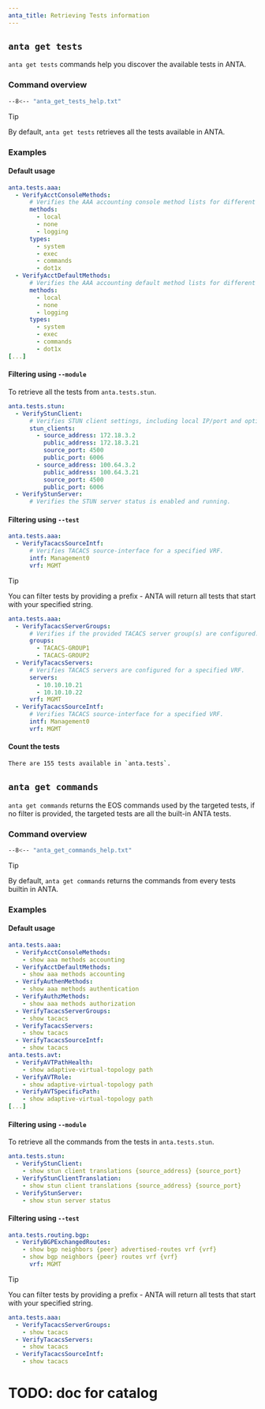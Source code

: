 ```yaml
---
anta_title: Retrieving Tests information
---
```

<!--
  ~ Copyright (c) 2023-2025 Arista Networks, Inc.
  ~ Use of this source code is governed by the Apache License 2.0
  ~ that can be found in the LICENSE file.
  -->

## `anta get tests`

`anta get tests` commands help you discover the available tests in ANTA.

### Command overview

```bash
--8<-- "anta_get_tests_help.txt"
```

> [!TIP]
> By default, `anta get tests` retrieves all the tests available in ANTA.

### Examples

#### Default usage

``` yaml title="anta get tests"
anta.tests.aaa:
  - VerifyAcctConsoleMethods:
      # Verifies the AAA accounting console method lists for different accounting types (system, exec, commands, dot1x).
      methods:
        - local
        - none
        - logging
      types:
        - system
        - exec
        - commands
        - dot1x
  - VerifyAcctDefaultMethods:
      # Verifies the AAA accounting default method lists for different accounting types (system, exec, commands, dot1x).
      methods:
        - local
        - none
        - logging
      types:
        - system
        - exec
        - commands
        - dot1x
[...]
```

#### Filtering using `--module`

To retrieve all the tests from `anta.tests.stun`.

``` yaml title="anta get tests --module anta.tests.stun"
anta.tests.stun:
  - VerifyStunClient:
      # Verifies STUN client settings, including local IP/port and optionally public IP/port.
      stun_clients:
        - source_address: 172.18.3.2
          public_address: 172.18.3.21
          source_port: 4500
          public_port: 6006
        - source_address: 100.64.3.2
          public_address: 100.64.3.21
          source_port: 4500
          public_port: 6006
  - VerifyStunServer:
      # Verifies the STUN server status is enabled and running.
```

#### Filtering using `--test`

``` yaml title="anta get tests --test VerifyTacacsSourceIntf"
anta.tests.aaa:
  - VerifyTacacsSourceIntf:
      # Verifies TACACS source-interface for a specified VRF.
      intf: Management0
      vrf: MGMT
```

> [!TIP]
> You can filter tests by providing a prefix - ANTA will return all tests that start with your specified string.

```yaml title="anta get tests --test VerifyTacacs"
anta.tests.aaa:
  - VerifyTacacsServerGroups:
      # Verifies if the provided TACACS server group(s) are configured.
      groups:
        - TACACS-GROUP1
        - TACACS-GROUP2
  - VerifyTacacsServers:
      # Verifies TACACS servers are configured for a specified VRF.
      servers:
        - 10.10.10.21
        - 10.10.10.22
      vrf: MGMT
  - VerifyTacacsSourceIntf:
      # Verifies TACACS source-interface for a specified VRF.
      intf: Management0
      vrf: MGMT
```

#### Count the tests

```bash title="anta get tests --count"
There are 155 tests available in `anta.tests`.
```

## `anta get commands`

`anta get commands` returns the EOS commands used by the targeted tests, if no filter is provided, the targeted tests are all the built-in ANTA tests.

### Command overview

```bash
--8<-- "anta_get_commands_help.txt"
```

> [!TIP]
> By default, `anta get commands` returns the commands from every tests builtin in ANTA.

### Examples

#### Default usage

``` yaml title="anta get commands"
anta.tests.aaa:
  - VerifyAcctConsoleMethods:
    - show aaa methods accounting
  - VerifyAcctDefaultMethods:
    - show aaa methods accounting
  - VerifyAuthenMethods:
    - show aaa methods authentication
  - VerifyAuthzMethods:
    - show aaa methods authorization
  - VerifyTacacsServerGroups:
    - show tacacs
  - VerifyTacacsServers:
    - show tacacs
  - VerifyTacacsSourceIntf:
    - show tacacs
anta.tests.avt:
  - VerifyAVTPathHealth:
    - show adaptive-virtual-topology path
  - VerifyAVTRole:
    - show adaptive-virtual-topology path
  - VerifyAVTSpecificPath:
    - show adaptive-virtual-topology path
[...]
```

#### Filtering using `--module`

To retrieve all the commands from the tests in `anta.tests.stun`.

``` yaml title="anta get commands --module anta.tests.stun"
anta.tests.stun:
  - VerifyStunClient:
    - show stun client translations {source_address} {source_port}
  - VerifyStunClientTranslation:
    - show stun client translations {source_address} {source_port}
  - VerifyStunServer:
    - show stun server status
```

#### Filtering using `--test`

``` yaml title="anta get commands --test VerifyBGPExchangedRoutes"
anta.tests.routing.bgp:
  - VerifyBGPExchangedRoutes:
    - show bgp neighbors {peer} advertised-routes vrf {vrf}
    - show bgp neighbors {peer} routes vrf {vrf}
      vrf: MGMT
```

> [!TIP]
> You can filter tests by providing a prefix - ANTA will return all tests that start with your specified string.

```yaml title="anta get tests --test VerifyTacacs"
anta.tests.aaa:
  - VerifyTacacsServerGroups:
    - show tacacs
  - VerifyTacacsServers:
    - show tacacs
  - VerifyTacacsSourceIntf:
    - show tacacs
```

# TODO: doc for catalog
